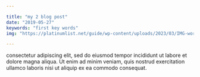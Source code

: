 ```yaml
---

title: "my 2 blog post"
date: "2019-05-27"
keywords: "first key words"
img: "https://platinumlist.net/guide/wp-content/uploads/2023/03/IMG-worlds-of-adventure.webp"

---
```


consectetur adipiscing elit, sed do eiusmod tempor incididunt ut labore et dolore magna aliqua. Ut enim ad minim veniam, quis nostrud exercitation ullamco laboris nisi ut aliquip ex ea commodo consequat. 